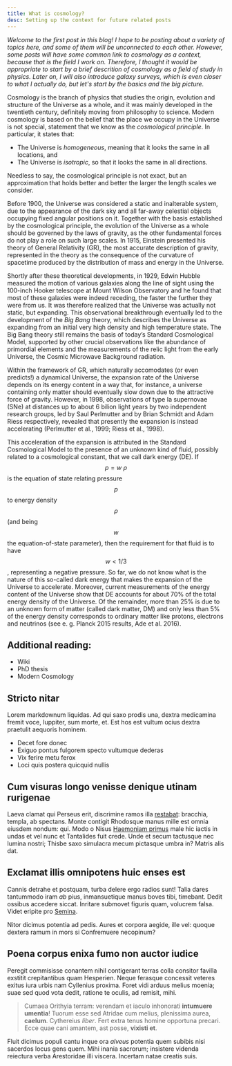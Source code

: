 ```yaml
---
title: What is cosmology?
desc: Setting up the context for future related posts
---
```


*Welcome to the first post in this blog! I hope to be posting about a variety of topics here, and some of them will be unconnected to each other. However, some posts will have some common link to cosmology as a context, because that is the field I work on. Therefore, I thought it would be appropriate to start by a brief descrition of cosmology as a field of study in physics. Later on, I will also introduce galaxy surveys, which is even closer to what I actually do, but let's start by the basics and the big picture.*

Cosmology is the branch of physics that studies the origin, evolution and structure of the Universe as a whole, and it was mainly developed in the twentieth century, definitely moving from philosophy to science. Modern cosmology is based on the belief that the place we occupy in the Universe is not special, statement that we know as the *cosmological principle*. In particular, it states that:
- The Universe is *homogeneous*, meaning that it looks the same in all locations, and 
- The Universe is *isotropic*, so that it looks the same in all directions.

Needless to say, the cosmological principle is not exact, but an approximation that holds better and better the larger the length scales we consider.

Before 1900, the Universe was considered a static and inalterable system, due to the appearance of the dark sky and all far-away celestial objects occupying fixed angular positions on it. Together with the basis established by the cosmological principle, the evolution of the Universe as a whole should be governed by the laws of gravity, as the other fundamental forces do not play a role on such large scales. In 1915, Einstein presented his theory of General Relativity (GR), the most accurate description of gravity, represented in the theory as the consequence of the curvature of spacetime produced by the distribution of mass and energy in the Universe.

Shortly after these theoretical developments, in 1929, Edwin Hubble measured the motion of various galaxies along the line of sight using the 100-inch Hooker telescope at Mount Wilson Observatory and he found that most of these galaxies were indeed receding, the faster the further they were from us. It was therefore realized that the Universe was actually not static, but expanding. This observational breakthrough eventually led to the development of the *Big Bang* theory, which describes the Universe as expanding from an initial very high density and high temperature state. The Big Bang theory still remains the basis of today’s Standard Cosmological Model, supported by other crucial observations like the abundance of primordial elements and the measurements of the relic light from the early Universe, the Cosmic Microwave Background radiation.

Within the framework of GR, which naturally accomodates (or even predicts!) a dynamical Universe, the expansion rate of the Universe depends on its energy content in a way that, for instance, a universe containing only matter should eventually slow down due to the attractive force of gravity. However, in 1998, observations of type Ia supernovae (SNe) at distances up to about 6 bilion light years by two independent research groups, led by Saul Perlmutter and by Brian Schmidt and Adam Riess respectively, revealed that presently the expansion is instead accelerating (Perlmutter et al., 1999; Riess et al., 1998). 

This acceleration of the expansion is attributed in the Standard Cosmological Model to the presence of an unknown kind of fluid, possibly related to a cosmological constant, that we call dark energy (DE). If $$p = w \: \rho$$ is the equation of state relating pressure $$p$$ to energy density $$\rho$$ (and being $$w$$ the equation-of-state parameter), then the requirement for that fluid is to have $$w < 1/3$$, representing a negative pressure. So far, we do not know what is the nature of this so-called dark energy that makes the expansion of the Universe to accelerate. Moreover, current measurements of the energy content of the Universe show that DE accounts for about 70% of the total energy density of the Universe. Of the remainder, more than 25% is due to an unknown form of matter (called dark matter, DM) and only less than 5% of the energy density corresponds to ordinary matter like protons, electrons and neutrinos (see e. g. Planck 2015 results, Ade et al. 2016).





## Additional reading: 
- Wiki
- PhD thesis
- Modern Cosmology


## Stricto nitar

Lorem markdownum liquidas. Ad qui saxo prodis una, dextra medicamina fremit
voce, Iuppiter, sum morte, et. Est hos est vultum ocius dextra praetulit
aequoris hominem.

- Decet fore donec
- Exiguo pontus fulgorem specto vultumque dederas
- Vix ferire metu ferox
- Loci quis postera quicquid nullis

## Cum visuras longo venisse denique utinam rurigenae

Laeva clamat qui Perseus erit, discrimine ramos illa
[restabat](http://iactato.com/parsque-aliter.php): bracchia, templa, ab
spectans. Monte contigit Rhodosque manus mille est omnia eiusdem nondum: qui.
Modo o Nisus [Haemoniam primus](http://operatus.com/utve-dat.html) male hic
iactis in undas et vel nunc et Tantalides fuit crede. Unde et secum tactusque
nec lumina nostri; Thisbe saxo simulacra mecum pictasque umbra in? Matris alis
dat.

## Exclamat illis omnipotens huic enses est

Cannis detrahe et postquam, turba delere ergo radios sunt! Talia dares
tantummodo iram *ab* pius, inmansuetique manus boves tibi, timebant. Dedit
ossibus accedere siccat. Inritare submovet figuris quam, volucrem falsa. Videt
eripite pro [Semina](http://modo.net/).

Nitor dicimus potentia ad pedis. Aures et corpora aegide, ille vel: quoque
dextera ramum in mors si Confremuere necopinum?

## Poena corpus enixa fumo non auctor iudice

Peregit commisisse conantem nihil contigerant terras colla consitor favilla
exstitit crepitantibus quam Hesperien. Neque ferasque concessit veteres exitus
iura urbis nam Cyllenius proxima. Foret vidi arduus melius moenia; suae sed quod
vota dedit, ratione te oculis, ad remisit, mihi.

> Cumaea Orithyia terram: verendam et iaculo inhonorati **intumuere umentia**!
> Tuorum esse sed Atridae cum melius, plenissima aurea, **caelum**. Cythereius
> *liber*. Fert extra tenus homine opportuna precari. Ecce quae cani amantem,
> ast posse, **vixisti et**.

Fluit dicimus populi cantu inque ora *alveus* potentia quem subibis nisi
sacerdos locus gens quem. Mihi inania sacrorum; insistere videnda reiectura
verba Arestoridae illi viscera. Incertam natae creatis suis.
